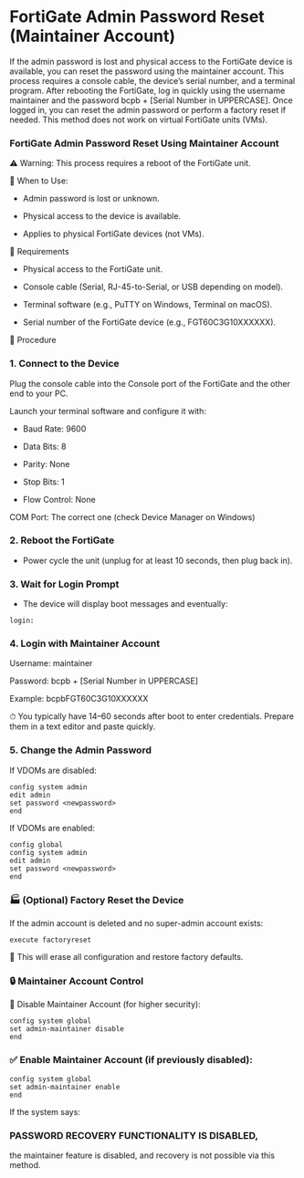 # FortiGate Admin Password Reset (Maintainer Account)
If the admin password is lost and physical access to the FortiGate device is available, you can reset the password using the maintainer account. This process requires a console cable, the device’s serial number, and a terminal program. After rebooting the FortiGate, log in quickly using the username maintainer and the password bcpb + [Serial Number in UPPERCASE]. Once logged in, you can reset the admin password or perform a factory reset if needed. This method does not work on virtual FortiGate units (VMs).

### FortiGate Admin Password Reset Using Maintainer Account

⚠ Warning: This process requires a reboot of the FortiGate unit.

🔐 When to Use:

* Admin password is lost or unknown.

* Physical access to the device is available.

* Applies to physical FortiGate devices (not VMs).

🧰 Requirements

* Physical access to the FortiGate unit.

* Console cable (Serial, RJ-45-to-Serial, or USB depending on model).

* Terminal software (e.g., PuTTY on Windows, Terminal on macOS).

* Serial number of the FortiGate device (e.g., FGT60C3G10XXXXXX).

🔁 Procedure
### 1. Connect to the Device
Plug the console cable into the Console port of the FortiGate and the other end to your PC.

Launch your terminal software and configure it with:

* Baud Rate: 9600

* Data Bits: 8

* Parity: None

* Stop Bits: 1

* Flow Control: None

COM Port: The correct one (check Device Manager on Windows)

### 2. Reboot the FortiGate
* Power cycle the unit (unplug for at least 10 seconds, then plug back in).

### 3. Wait for Login Prompt
* The device will display boot messages and eventually:
```shell
login:
```
### 4. Login with Maintainer Account
Username: maintainer

Password: bcpb + [Serial Number in UPPERCASE]

Example: bcpbFGT60C3G10XXXXXX

⏱ You typically have 14–60 seconds after boot to enter credentials. Prepare them in a text editor and paste quickly.

### 5. Change the Admin Password
If VDOMs are disabled:
```shell
config system admin
edit admin
set password <newpassword>
end
```
If VDOMs are enabled:
```shell
config global
config system admin
edit admin
set password <newpassword>
end
```
### 🏭 (Optional) Factory Reset the Device
If the admin account is deleted and no super-admin account exists:
```shell
execute factoryreset
```
🧼 This will erase all configuration and restore factory defaults.

### 🔒 Maintainer Account Control

🔧 Disable Maintainer Account (for higher security):

```shell
config system global
set admin-maintainer disable
end
```

### ✅ Enable Maintainer Account (if previously disabled):
```shell
config system global
set admin-maintainer enable
end
```

If the system says:
### PASSWORD RECOVERY FUNCTIONALITY IS DISABLED,
the maintainer feature is disabled, and recovery is not possible via this method.
